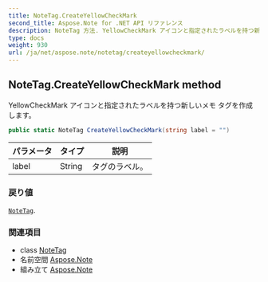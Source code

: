 ```yaml
---
title: NoteTag.CreateYellowCheckMark
second_title: Aspose.Note for .NET API リファレンス
description: NoteTag 方法. YellowCheckMark アイコンと指定されたラベルを持つ新しいメモ タグを作成します
type: docs
weight: 930
url: /ja/net/aspose.note/notetag/createyellowcheckmark/
---
```

## NoteTag.CreateYellowCheckMark method

YellowCheckMark アイコンと指定されたラベルを持つ新しいメモ タグを作成します。

```csharp
public static NoteTag CreateYellowCheckMark(string label = "")
```

| パラメータ | タイプ | 説明 |
| --- | --- | --- |
| label | String | タグのラベル。 |

### 戻り値

[`NoteTag`](../).

### 関連項目

* class [NoteTag](../)
* 名前空間 [Aspose.Note](../../notetag/)
* 組み立て [Aspose.Note](../../../)


